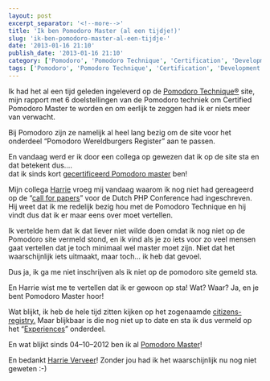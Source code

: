 ```yaml
---
layout: post
excerpt_separator: '<!--more-->'
title: 'Ik ben Pomodoro Master (al een tijdje!)'
slug: 'ik-ben-pomodoro-master-al-een-tijdje-'
date: '2013-01-16 21:10'
publish_date: '2013-01-16 21:10'
category: ['Pomodoro', 'Pomodoro Technique', 'Certification', 'Development']
tags: ['Pomodoro', 'Pomodoro Technique', 'Certification', 'Development']
---
```

Ik had het al een tijd geleden ingeleverd op de [Pomodoro
Technique®](http://www.pomodorotechnique.com/) site, mijn rapport met 6
doelstellingen van de Pomodoro techniek om Certified Pomodoro Master te worden
en om eerlijk te zeggen had ik er niets meer van verwacht.  
  
Bij Pomodoro zijn ze namelijk al heel lang bezig om de site voor het onderdeel
“Pomodoro Wereldburgers Register” aan te passen.  
  
En vandaag werd er ik door een collega op gewezen dat ik op de site sta en dat
betekent dus….  
dat ik sinds kort [gecertificeerd Pomodoro
master](http://www.pomodorotechnique.com/page/theo-van-der-sluijs/) ben!  
  
Mijn collega [Harrie](http://www.harrieverveer.nl/) vroeg mij vandaag waarom
ik nog niet had gereageerd op de “[call for
papers](http://www.phpconference.nl/call-for-papers)” voor de Dutch PHP
Conference had ingeschreven. Hij weet dat ik me redelijk bezig hou met de
Pomodoro Technique en hij vindt dus dat ik er maar eens over moet vertellen.  
  
Ik vertelde hem dat ik dat liever niet wilde doen omdat ik nog niet op de
Pomodoro site vermeld stond, en ik vind als je zo iets voor zo veel mensen
gaat vertellen dat je toch minimaal wel master moet zijn. Niet dat het
waarschijnlijk iets uitmaakt, maar toch… ik heb dat gevoel.  
  
Dus ja, ik ga me niet inschrijven als ik niet op de pomodoro site gemeld sta.  
  
En Harrie wist me te vertellen dat ik er gewoon op sta! Wat? Waar? Ja, en je
bent Pomodoro Master hoor!  
  
Wat blijkt, ik heb de hele tijd zitten kijken op het zogenaamde [citizens-
registry.](http://www.pomodorotechnique.com/citizens-registry/) Maar blijkbaar
is die nog niet up to date en sta ik dus vermeld op het
“[Experiences](http://www.pomodorotechnique.com/experiences/)” onderdeel.  
  
En wat blijkt sinds 04–10–2012 ben ik al [Pomodoro
Master](http://www.pomodorotechnique.com/page/theo-van-der-sluijs/)!  
  
En bedankt [Harrie Verveer](http://www.harrieverveer.nl/)! Zonder jou had ik
het waarschijnlijk nu nog niet geweten :-)

